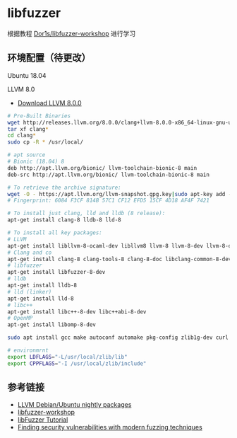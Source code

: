 # libfuzzer

根据教程 [Dor1s/libfuzzer-workshop](https://github.com/Dor1s/libfuzzer-workshop) 进行学习

## 环境配置（待更改）

Ubuntu 18.04

LLVM 8.0
- [Download LLVM 8.0.0](http://releases.llvm.org/download.html#8.0.0)

```bash
# Pre-Built Binaries
wget http://releases.llvm.org/8.0.0/clang+llvm-8.0.0-x86_64-linux-gnu-ubuntu-18.04.tar.xz
tar xf clang*
cd clang*
sudo cp -R * /usr/local/
```

```bash
# apt source
# Bionic (18.04) 8
deb http://apt.llvm.org/bionic/ llvm-toolchain-bionic-8 main
deb-src http://apt.llvm.org/bionic/ llvm-toolchain-bionic-8 main

# To retrieve the archive signature:
wget -O - https://apt.llvm.org/llvm-snapshot.gpg.key|sudo apt-key add -
# Fingerprint: 6084 F3CF 814B 57C1 CF12 EFD5 15CF 4D18 AF4F 7421

# To install just clang, lld and lldb (8 release):
apt-get install clang-8 lldb-8 lld-8

# To install all key packages:
# LLVM
apt-get install libllvm-8-ocaml-dev libllvm8 llvm-8 llvm-8-dev llvm-8-doc llvm-8-examples llvm-8-runtime
# Clang and co
apt-get install clang-8 clang-tools-8 clang-8-doc libclang-common-8-dev libclang-8-dev libclang1-8 clang-format-8 python-clang-8
# libfuzzer
apt-get install libfuzzer-8-dev
# lldb
apt-get install lldb-8
# lld (linker)
apt-get install lld-8
# libc++
apt-get install libc++-8-dev libc++abi-8-dev
# OpenMP
apt-get install libomp-8-dev
```

```bash
sudo apt install gcc make autoconf automake pkg-config zlib1g-dev curl

# environmrnt
export LDFLAGS="-L/usr/local/zlib/lib"
export CPPFLAGS="-I /usr/local/zlib/include"
```

## 参考链接
- [LLVM Debian/Ubuntu nightly packages](http://apt.llvm.org/)
- [libfuzzer-workshop](https://github.com/Dor1s/libfuzzer-workshop)
- [libFuzzer Tutorial](https://github.com/google/fuzzer-test-suite/blob/master/tutorial/libFuzzerTutorial.md)
- [Finding security vulnerabilities with modern fuzzing techniques](http://archive.hack.lu/2018/Slides_Fuzzing_Workshop_Hack.lu_v1.0.pdf)